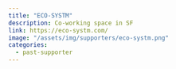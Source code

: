 ```yaml
---
title: "ECO-SYSTM"
description: Co-working space in SF
link: https://eco-systm.com/
image: "/assets/img/supporters/eco-systm.png"
categories:
  - past-supporter
---
```

